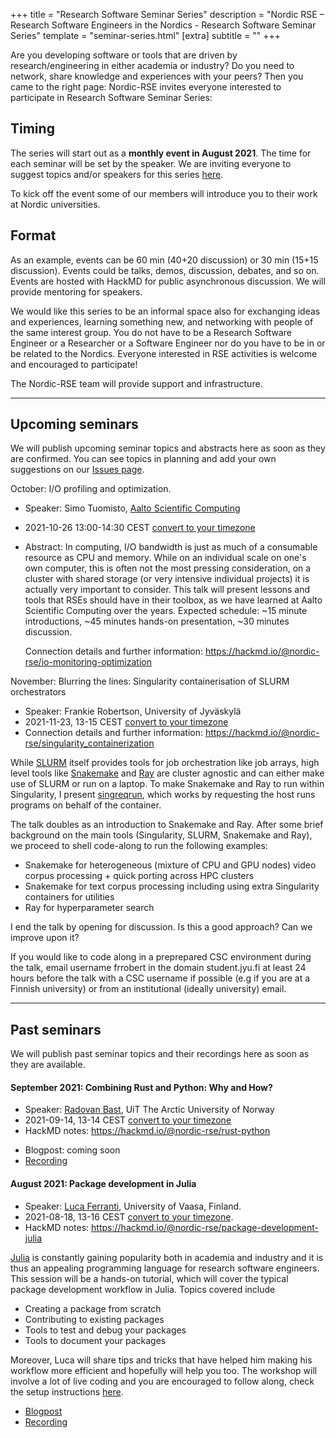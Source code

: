 +++
title = "Research Software Seminar Series"
description = "Nordic RSE – Research Software Engineers in the Nordics - Research Software Seminar Series"
template = "seminar-series.html"
[extra]
subtitle = ""
+++

Are you developing software or tools that are driven by research/engineering in
either academia or industry?  Do you need to network, share knowledge and
experiences with your peers?  Then you came to the right page: Nordic-RSE
invites everyone interested to participate in Research Software Seminar Series:


## Timing

The series will start out as a **monthly event in August 2021**. The time for
each seminar will be set by the speaker. We are inviting everyone to suggest
topics and/or speakers for this series [here](https://github.com/nordic-rse/nordic-rse.github.io/issues).

To kick off the event some of our members will introduce you to their work at
Nordic universities.


## Format

As an example, events can be 60 min (40+20 discussion) or 30 min (15+15
discussion).  Events could be talks, demos, discussion, debates, and so on.
Events are hosted with HackMD for public asynchronous discussion.  We will
provide mentoring for speakers.

We would like this series to be an informal space also for exchanging ideas and
experiences, learning something new, and networking with people of the same
interest group. You do not have to be a Research Software Engineer or a
Researcher or a Software Engineer nor do you have to be in or be related to the
Nordics. Everyone interested in RSE activities is welcome and encouraged to
participate!

The Nordic-RSE team will provide support and infrastructure.

---

## Upcoming seminars

We will publish upcoming seminar topics and abstracts here as soon as they are confirmed.
You can see topics in planning and add your own suggestions on our [Issues page](https://github.com/nordic-rse/nordic-rse.github.io/issues).

October: I/O profiling and optimization.
- Speaker: Simo Tuomisto, [Aalto Scientific
  Computing](https://scicomp.aalto.fi)
- 2021-10-26 13:00-14:30 CEST [convert to your
  timezone](https://arewemeetingyet.com/Stockholm/2021-10-26/13:00)
- Abstract: In computing, I/O bandwidth is just as much of a
  consumable resource as CPU and memory.  While on an individual scale
  on one's own computer, this is often not the most pressing
  consideration, on a cluster with shared storage (or very intensive
  individual projects) it is actually very important to consider.
  This talk will present lessons and tools that RSEs should have in
  their toolbox, as we have learned at Aalto Scientific Computing over
  the years.  Expected schedule: ~15 minute introductions, ~45 minutes
  hands-on presentation, ~30 minutes discussion.

  Connection details and further information: <https://hackmd.io/@nordic-rse/io-monitoring-optimization>

November: Blurring the lines: Singularity containerisation of SLURM orchestrators
- Speaker: Frankie Robertson, University of Jyväskylä
- 2021-11-23, 13-15 CEST [convert to your timezone](https://arewemeetingyet.com/Stockholm/2021-11-23/13:00)
- Connection details and further information: <https://hackmd.io/@nordic-rse/singularity_containerization>

While [SLURM](https://slurm.schedmd.com) itself provides tools for job
orchestration like job arrays, high level tools like
[Snakemake](https://snakemake.github.io/) and [Ray](https://www.ray.io/) are
cluster agnostic and can either make use of SLURM or run on a laptop. To make
Snakemake and Ray to run within Singularity, I present
[singreqrun](https://github.com/frankier/singreqrun), which works by requesting
the host runs programs on behalf of the container.

The talk doubles as an introduction to Snakemake and Ray. After some brief
background on the main tools (Singularity, SLURM, Snakemake and Ray), we
proceed to shell code-along to run the following examples:

 * Snakemake for heterogeneous (mixture of CPU and GPU nodes) video corpus
   processing + quick porting across HPC clusters
 * Snakemake for text corpus processing including using extra Singularity
   containers for utilities
 * Ray for hyperparameter search

I end the talk by opening for discussion. Is this a good approach? Can we
improve upon it?

If you would like to code along in a preprepared CSC environment during the
talk, email username frrobert in the domain student.jyu.fi at least 24 hours
before the talk with a CSC username if possible (e.g if you are at a Finnish
university) or from an institutional (ideally university) email.

---

## Past seminars

We will publish past seminar topics and their recordings here as soon as they are available.

#### September 2021: Combining Rust and Python: Why and How?

- Speaker: [Radovan Bast](https://bast.fr/), UiT The Arctic University of Norway
- 2021-09-14, 13-14 CEST [convert to your timezone](https://arewemeetingyet.com/Stockholm/2021-09-14/13:00)
- HackMD notes: <https://hackmd.io/@nordic-rse/rust-python>

* Blogpost: coming soon
* [Recording](https://youtu.be/UQF2Ez8GyL8)


#### August 2021: Package development in Julia

- Speaker: [Luca Ferranti](https://lucaferranti.github.io), University of Vaasa, Finland.
- 2021-08-18, 13-16 CEST [convert to your timezone](https://arewemeetingyet.com/Stockholm/2021-08-18/13:00).
- HackMD notes: <https://hackmd.io/@nordic-rse/package-development-julia>

[Julia](https://julialang.org/) is constantly gaining popularity both in academia and industry and it is thus an appealing programming language for research software engineers. This session will be a hands-on tutorial, which will cover the typical package development workflow in Julia. Topics covered include
  - Creating a package from scratch
  - Contributing to existing packages
  - Tools to test and debug your packages
  - Tools to document your packages

Moreover, Luca will share tips and tricks that have helped him making his workflow more efficient and hopefully will help you too.
The workshop will involve a lot of live coding and you are encouraged to follow along, check the setup instructions [here](https://hackmd.io/@nordic-rse/package-development-julia).

* [Blogpost](https://nordic-rse.org/blog/seminar-report-julia-package/)
* [Recording](https://www.youtube.com/watch?v=oHsLmaHSHd8)
